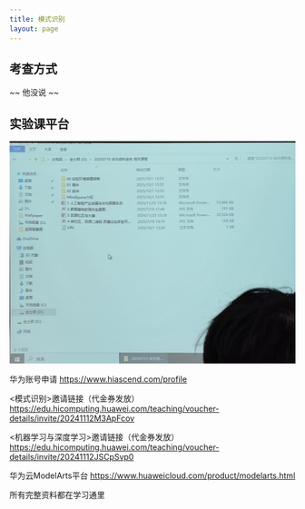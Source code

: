 ```yaml
---
title: 模式识别
layout: page
---
```


## 考查方式

~~ 他没说 ~~

## 实验课平台
![](/assets/img/courses/机器学习与深度学习/实验平台.jpg)

华为账号申请
https://www.hiascend.com/profile 

<模式识别>邀请链接（代金券发放） 
https://edu.hicomputing.huawei.com/teaching/voucher-details/invite/20241112M3ApFcov 

<机器学习与深度学习>邀请链接（代金券发放）
https://edu.hicomputing.huawei.com/teaching/voucher-details/invite/20241112JSCpSvp0

华为云ModelArts平台
https://www.huaweicloud.com/product/modelarts.html 

所有完整资料都在学习通里
